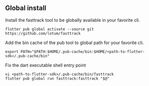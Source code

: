 
## Global install

Install the fasttrack tool to be globally available in your favorite cli.

```
flutter pub global activate --source git https://github.com/lotum/fasttrack
```

Add the bin cache of the pub tool to global path for your favorite cli.

```
export PATH="$PATH:$HOME/.pub-cache/bin:$HOME/<path-to-flutter-sdk>/.pub-cache/bin"
```

Fix the dart executable shell entry point

```
vi <path-to-flutter-sdk>/.pub-cache/bin/fasttrack
flutter pub global run fasttrack:fasttrack "$@"
```
